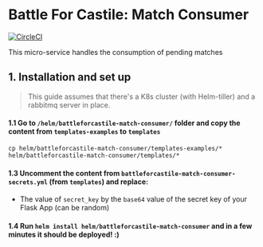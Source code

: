 # Battle For Castile: Match Consumer

[![CircleCI](https://circleci.com/gh/battleforcastile/battleforcastile-match-consumer/tree/master.svg?style=svg)](https://circleci.com/gh/battleforcastile/battleforcastile-match-consumer/tree/master)

This micro-service handles the consumption of pending matches
## 1. Installation and set up

> This guide assumes that there's a K8s cluster (with Helm-tiller) and a rabbitmq server in place.

#### 1.1 Go to `/helm/battleforcastile-match-consumer/` folder and copy the content from `templates-examples` to `templates`
```
cp helm/battleforcastile-match-consumer/templates-examples/* helm/battleforcastile-match-consumer/templates/*
```

#### 1.3 Uncomment the content from `battleforcastile-match-consumer-secrets.yml` (from `templates`) and replace:
 - The value of `secret_key` by the `base64` value of the secret key of your Flask App (can be random)

#### 1.4 Run `helm install helm/battleforcastile-match-consumer` and in a few minutes it should be deployed! :)
